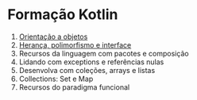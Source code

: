 # Formação Kotlin

1. [Orientação a objetos](1.orientacao-a-objetos/README.md)
2. [Herança, polimorfismo e interface](2.heranca-polimorfismo-e-interface/README.md)
3. Recursos da linguagem com pacotes e composição
4. Lidando com exceptions e referências nulas
5. Desenvolva com coleções, arrays e listas
6. Collections: Set e Map
7. Recursos do paradigma funcional
